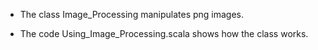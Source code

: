 - The class Image_Processing manipulates png images.

- The code Using_Image_Processing.scala shows how the class works.